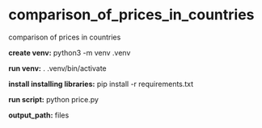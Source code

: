 # comparison_of_prices_in_countries
comparison of prices in countries

**create venv:**
python3 -m venv .venv

**run venv:**
. .venv/bin/activate

**install installing libraries:**
pip install -r requirements.txt

**run script:**
python price.py

**output_path:**
files
